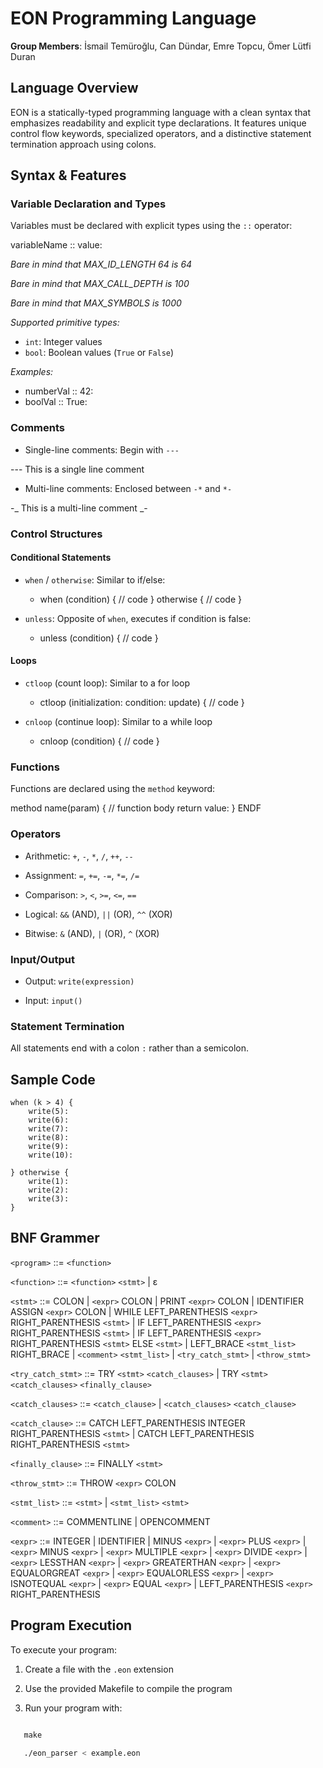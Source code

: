 # EON Programming Language

**Group Members**: İsmail Temüroğlu, Can Dündar, Emre Topcu, Ömer Lütfi Duran

## Language Overview

EON is a statically-typed programming language with a clean syntax that emphasizes readability and explicit type declarations. It features unique control flow keywords, specialized operators, and a distinctive statement termination approach using colons.

## Syntax & Features

### Variable Declaration and Types

Variables must be declared with explicit types using the `::` operator:

variableName :: value:

_Bare in mind that MAX_ID_LENGTH 64 is 64_

_Bare in mind that MAX_CALL_DEPTH is 100_

_Bare in mind that MAX_SYMBOLS is 1000_

_Supported primitive types:_

- `int`: Integer values
- `bool`: Boolean values (`True` or `False`)

_Examples:_

- numberVal :: 42:
- boolVal :: True:

### Comments

- Single-line comments: Begin with `---`

--- This is a single line comment

- Multi-line comments: Enclosed between `-*` and `*-`

-_ This is a multi-line comment _-

### Control Structures

#### Conditional Statements

- `when` / `otherwise`: Similar to if/else:

  - when (condition) { // code } otherwise { // code }

- `unless`: Opposite of `when`, executes if condition is false:

  - unless (condition) { // code }

#### Loops

- `ctloop` (count loop): Similar to a for loop

  - ctloop (initialization: condition: update) { // code }

- `cnloop` (continue loop): Similar to a while loop

  - cnloop (condition) { // code }

### Functions

Functions are declared using the `method` keyword:

method name(param) { // function body return value: } ENDF

### Operators

- Arithmetic: `+`, `-`, `*`, `/`, `++`, `--`

- Assignment: `=`, `+=`, `-=`, `*=`, `/=`

- Comparison: `>`, `<`, `>=`, `<=`, `==`

- Logical: `&&` (AND), `||` (OR), `^^` (XOR)

- Bitwise: `&` (AND), `|` (OR), `^` (XOR)

### Input/Output

- Output: `write(expression)`

- Input: `input()`

### Statement Termination

All statements end with a colon `:` rather than a semicolon.

## Sample Code

```eon
when (k > 4) {
    write(5):
    write(6):
    write(7):
    write(8):
    write(9):
    write(10):

} otherwise {
    write(1):
    write(2):
    write(3):
}
```

## BNF Grammer

`<program>` ::= `<function>`

`<function>` ::= `<function>` `<stmt>` | ε

`<stmt>` ::=
COLON
| `<expr>` COLON
| PRINT `<expr>` COLON
| IDENTIFIER ASSIGN `<expr>` COLON
| WHILE LEFT_PARENTHESIS `<expr>` RIGHT_PARENTHESIS `<stmt>`
| IF LEFT_PARENTHESIS `<expr>` RIGHT_PARENTHESIS `<stmt>`
| IF LEFT_PARENTHESIS `<expr>` RIGHT_PARENTHESIS `<stmt>` ELSE `<stmt>`
| LEFT_BRACE `<stmt_list>` RIGHT_BRACE
| `<comment>` `<stmt_list>`
| `<try_catch_stmt>`
| `<throw_stmt>`

`<try_catch_stmt>` ::=
TRY `<stmt>` `<catch_clauses>`
| TRY `<stmt>` `<catch_clauses>` `<finally_clause>`

`<catch_clauses>` ::=
`<catch_clause>`
| `<catch_clauses>` `<catch_clause>`

`<catch_clause>` ::=
CATCH LEFT_PARENTHESIS INTEGER RIGHT_PARENTHESIS `<stmt>`
| CATCH LEFT_PARENTHESIS RIGHT_PARENTHESIS `<stmt>`

`<finally_clause>` ::= FINALLY `<stmt>`

`<throw_stmt>` ::= THROW `<expr>` COLON

`<stmt_list>` ::=
`<stmt>`
| `<stmt_list>` `<stmt>`

`<comment>` ::= COMMENTLINE | OPENCOMMENT

`<expr>` ::=
INTEGER
| IDENTIFIER
| MINUS `<expr>`
| `<expr>` PLUS `<expr>`
| `<expr>` MINUS `<expr>`
| `<expr>` MULTIPLE `<expr>`
| `<expr>` DIVIDE `<expr>`
| `<expr>` LESSTHAN `<expr>`
| `<expr>` GREATERTHAN `<expr>`
| `<expr>` EQUALORGREAT `<expr>`
| `<expr>` EQUALORLESS `<expr>`
| `<expr>` ISNOTEQUAL `<expr>`
| `<expr>` EQUAL `<expr>`
| LEFT_PARENTHESIS `<expr>` RIGHT_PARENTHESIS

## Program Execution

To execute your program:

1. Create a file with the `.eon` extension

2. Use the provided Makefile to compile the program

3. Run your program with:

```bash

   make

   ./eon_parser < example.eon

```
